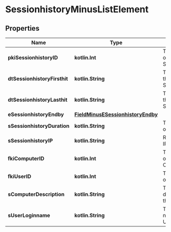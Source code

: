 
# SessionhistoryMinusListElement

## Properties
Name | Type | Description | Notes
------------ | ------------- | ------------- | -------------
**pkiSessionhistoryID** | **kotlin.Int** | The unique ID of the Sessionhistory | 
**dtSessionhistoryFirsthit** | **kotlin.String** | The first hit of the Sessionhistory | 
**dtSessionhistoryLasthit** | **kotlin.String** | The last hit of the Sessionhistory | 
**eSessionhistoryEndby** | [**FieldMinusESessionhistoryEndby**](FieldMinusESessionhistoryEndby.md) |  | 
**sSessionhistoryDuration** | **kotlin.String** | The duration of the session | 
**sSessionhistoryIP** | **kotlin.String** | Represent an IP address. | 
**fkiComputerID** | **kotlin.Int** | The unique ID of the Computer |  [optional]
**fkiUserID** | **kotlin.Int** | The unique ID of the User |  [optional]
**sComputerDescription** | **kotlin.String** | The description of the Computer |  [optional]
**sUserLoginname** | **kotlin.String** | The login name of the User. |  [optional]



